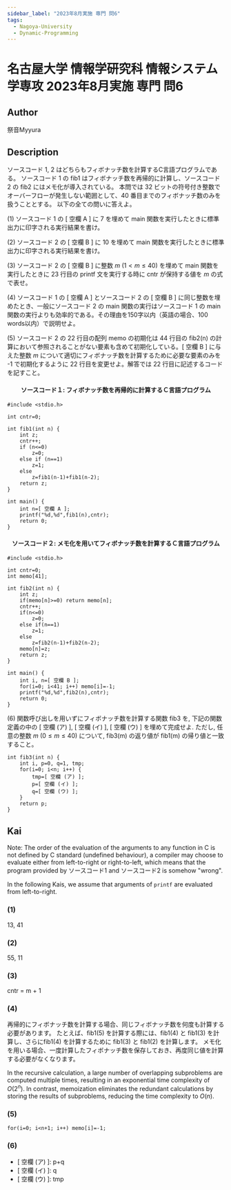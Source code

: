 ```yaml
---
sidebar_label: "2023年8月実施 専門 問6"
tags:
  - Nagoya-University
  - Dynamic-Programming
---
```

# 名古屋大学 情報学研究科 情報システム学専攻 2023年8月実施 専門 問6

## **Author**
祭音Myyura

## **Description**
ソースコード 1, 2 はどちらもフィボナッチ数を計算するC言語プログラムである。
ソースコード 1 の fib1 はフィボナッチ数を再帰的に計算し、ソースコード 2 の fib2 にはメモ化が導入されている。
本問では 32 ビットの符号付き整数でオーバーフローが発生しない範囲として、40 番目までのフィボナッチ数のみを扱うこととする。
以下の全ての問いに答えよ。

(1) ソースコード 1 の \[ 空欄 A \] に 7 を埋めて main 関数を実行したときに標準出力に印字される実行結果を書け。

(2) ソースコード 2 の \[ 空欄 B \] に 10 を埋めて main 関数を実行したときに標準出力に印字される実行結果を書け。

(3) ソースコード 2 の \[ 空欄 B \] に整数 $m$ ($1 < m \le 40$) を埋めて main 関数を実行したときに 23 行目の printf 文を実行する時に cntr が保持する値を $m$ の式で表せ。

(4) ソースコード 1 の \[ 空欄 A \] とソースコード 2 の \[ 空欄 B \] に同じ整数を埋めたとき、一般にソースコード 2 の main 関数の実行はソースコード 1 の main 関数の実行よりも効率的である。その理由を150字以内（英語の場合、100 words以内）で説明せよ。

(5) ソースコード 2 の 22 行目の配列 memo の初期化は 44 行目の fib2(n) の計算において参照されることがない要素も含めて初期化している。\[ 空欄 B \] に与えた整数 $m$ について適切にフィボナッチ数を計算するために必要な要素のみを -1 で初期化するように 22 行目を変更せよ。解答では 22 行目に記述するコードを記すこと。

#### <center> ソースコード１: フィボナッチ数を再帰的に計算するＣ言語プログラム
```text
#include <stdio.h>

int cntr=0;

int fib1(int n) {
    int z;
    cntr++;
    if (n<=0)
        z=0;
    else if (n==1)
        z=1;
    else
        z=fib1(n-1)+fib1(n-2);
    return z;
}

int main() {
    int n=[ 空欄 A ];
    printf("%d,%d",fib1(n),cntr);
    return 0;
}
```

#### <center> ソースコード２: メモ化を用いてフィボナッチ数を計算するＣ言語プログラム
```text
#include <stdio.h>

int cntr=0;
int memo[41];

int fib2(int n) {
    int z;
    if(memo[n]>=0) return memo[n];
    cntr++;
    if(n<=0)
        z=0;
    else if(n==1)
        z=1;
    else
        z=fib2(n-1)+fib2(n-2);
    memo[n]=z;
    return z;
}

int main() {
    int i, n=[ 空欄 B ];
    for(i=0; i<41; i++) memo[i]=-1;
    printf("%d,%d",fib2(n),cntr);
    return 0;
}
```

(6) 関数呼び出しを用いずにフィボナッチ数を計算する関数 fib3 を, 下記の関数定義の中の [ 空欄 (ア) ], [ 空欄 (イ) ], [ 空欄 (ウ) ] を埋めて完成せよ.
ただし, 任意の整数 $m\ (0 \le m \le 40)$ について, fib3(m) の返り値が fib1(m) の帰り値と一致すること。

```text
int fib3(int n) {
    int i, p=0, q=1, tmp;
    for(i=0; i<n; i++) {
        tmp=[ 空欄 (ア) ];
        p=[ 空欄 (イ) ];
        q=[ 空欄 (ウ) ];
    }
    return p;
}
```

## **Kai**
Note: The order of the evaluation of the arguments to any function in C is not defined by C standard (undefined behaviour),
a compiler may choose to evaluate either from left-to-right or right-to-left,
which means that the program provided by ソースコード1 and ソースコード2 is somehow "wrong".

In the following Kais, we assume that arguments of `printf` are evaluated from left-to-right.

### (1)
13, 41

### (2)
55, 11

### (3)
cntr = m + 1

### (4)
再帰的にフィボナッチ数を計算する場合、同じフィボナッチ数を何度も計算する必要があります。
たとえば、fib1(5) を計算する際には、fib1(4) と fib1(3) を計算し、さらにfib1(4) を計算するために fib1(3) と fib1(2) を計算します。
メモ化を用いる場合、一度計算したフィボナッチ数を保存しておき、再度同じ値を計算する必要がなくなります。

In the recursive calculation, a large number of overlapping subproblems are computed multiple times, resulting in an exponential time complexity of $O(2^n)$.
In contrast, memoization eliminates the redundant calculations by storing the results of subproblems, reducing the time complexity to $O(n)$. 

### (5)
```text
for(i=0; i<n+1; i++) memo[i]=-1;
```

### (6)
- \[ 空欄 (ア) \]: p+q
- \[ 空欄 (イ) \]: q
- \[ 空欄 (ウ) \]: tmp